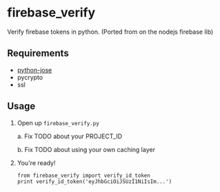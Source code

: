 # firebase_verify

Verify firebase tokens in python. (Ported from on the nodejs firebase lib)

## Requirements

- [python-jose](https://github.com/mpdavis/python-jose/)
- pycrypto
- ssl

## Usage

1. Open up `firebase_verify.py`

    a. Fix TODO about your PROJECT_ID

    b. Fix TODO about using your own caching layer

2. You're ready!

   ```
   from firebase_verify import verify_id_token
   print verify_id_token('eyJhbGciOiJSUzI1NiIsIm...')
   ```
